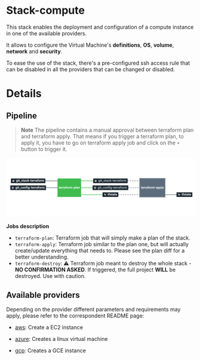 # Stack-compute

This stack enables the deployment and configuration of a compute instance in one of the available providers.

It allows to configure the Virtual Machine's **definitions**, **OS**, **volume**, **network** and **security**.

To ease the use of the stack, there's a pre-configured ssh access rule that can be disabled in all the providers that can be changed or disabled.

# Details

## Pipeline

> **Note** The pipeline contains a manual approval between terraform plan and terraform apply.
> That means if you trigger a terraform plan, to apply it, you have to go on terraform apply job
> and click on the `+` button to trigger it.

<img src="docs/pipeline.png" width="800">

**Jobs description**

  * `terraform-plan`: Terraform job that will simply make a plan of the stack.
  * `terraform-apply`: Terraform job similar to the plan one, but will actually create/update everything that needs to. Please see the plan diff for a better understanding.
  * `terraform-destroy`: :warning: Terraform job meant to destroy the whole stack - **NO CONFIRMATION ASKED**. If triggered, the full project **WILL** be destroyed. Use with caution.

## Available providers

Depending on the provider different parameters and requirements may apply, please refer to the correspondent README page:

- [aws](AWS_README.md): Create a EC2 instance

- [azure](AZURE_README.md): Creates a linux virtual machine

- [gcp](GCP_README.md): Creates a GCE instance
